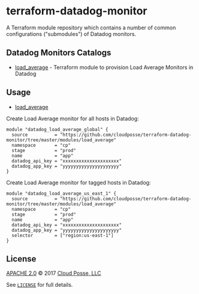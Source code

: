 # terraform-datadog-monitor

A Terraform module repository which contains a number of common configurations ("submodules") of Datadog monitors.

## Datadog Monitors Catalogs

- [load_average](https://github.com/cloudposse/terraform-datadog-monitor/tree/master/modules/load_average) - Terraform module to provision Load Average Monitors in Datadog

## Usage

- [load_average](https://github.com/cloudposse/terraform-datadog-monitor/tree/master/modules/load_average)

Create Load Average monitor for all hosts in Datadog:

```hcl
module "datadog_load_average_global" {
  source          = "https://github.com/cloudposse/terraform-datadog-monitor/tree/master/modules/load_average"
  namespace       = "cp"
  stage           = "prod"
  name            = "app"
  datadog_api_key = "xxxxxxxxxxxxxxxxxxxxx"
  datadog_app_key = "yyyyyyyyyyyyyyyyyyyyy"
}
```

Create Load Average monitor for tagged hosts in Datadog:

```hcl
module "datadog_load_average_us_east_1" {
  source          = "https://github.com/cloudposse/terraform-datadog-monitor/tree/master/modules/load_average"
  namespace       = "cp"
  stage           = "prod"
  name            = "app"
  datadog_api_key = "xxxxxxxxxxxxxxxxxxxxx"
  datadog_app_key = "yyyyyyyyyyyyyyyyyyyyy"
  selector        = ["region:us-east-1"]
}
```



## License

[APACHE 2.0](LICENSE) © 2017 [Cloud Posse, LLC](https://cloudposse.com)

See [`LICENSE`](LICENSE) for full details.
